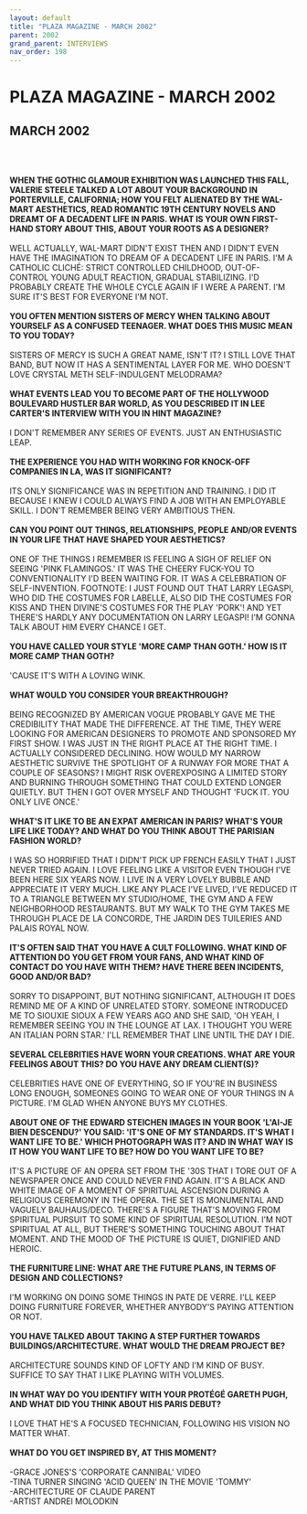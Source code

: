 ```yaml
---
layout: default
title: "PLAZA MAGAZINE - MARCH 2002"
parent: 2002
grand_parent: INTERVIEWS
nav_order: 198
---
```


# PLAZA MAGAZINE - MARCH 2002
## MARCH 2002

<br><br></p>
<p><b>WHEN THE GOTHIC GLAMOUR EXHIBITION WAS LAUNCHED THIS FALL, VALERIE STEELE TALKED A LOT ABOUT YOUR BACKGROUND IN PORTERVILLE, CALIFORNIA; HOW YOU FELT ALIENATED BY THE WAL-MART AESTHETICS, READ ROMANTIC 19TH CENTURY NOVELS AND DREAMT OF A DECADENT LIFE IN PARIS. WHAT IS YOUR OWN FIRST-HAND STORY ABOUT THIS, ABOUT YOUR ROOTS AS A DESIGNER? </b><br />
<br />
WELL ACTUALLY, WAL-MART DIDN'T EXIST THEN AND I DIDN'T EVEN HAVE THE IMAGINATION TO DREAM OF A DECADENT LIFE IN PARIS. I'M A CATHOLIC CLICHÉ: STRICT CONTROLLED CHILDHOOD, OUT-OF-CONTROL YOUNG ADULT REACTION, GRADUAL STABILIZING. I'D PROBABLY CREATE THE WHOLE CYCLE AGAIN IF I WERE A PARENT. I'M SURE IT'S BEST FOR EVERYONE I'M NOT. <br />
<br />
<b>YOU OFTEN MENTION SISTERS OF MERCY WHEN TALKING ABOUT YOURSELF AS A CONFUSED TEENAGER. WHAT DOES THIS MUSIC MEAN TO YOU TODAY?</b> <br />
<br />
SISTERS OF MERCY IS SUCH A GREAT NAME, ISN'T IT? I STILL LOVE THAT BAND, BUT NOW IT HAS A SENTIMENTAL LAYER FOR ME. WHO DOESN'T LOVE CRYSTAL METH SELF-INDULGENT MELODRAMA? <br />
<br />
<b>WHAT EVENTS LEAD YOU TO BECOME PART OF THE HOLLYWOOD BOULEVARD HUSTLER BAR WORLD, AS YOU DESCRIBED IT IN LEE CARTER'S INTERVIEW WITH YOU IN HINT MAGAZINE?</b> <br />
<br />
I DON'T REMEMBER ANY SERIES OF EVENTS. JUST AN ENTHUSIASTIC LEAP. <br />
<br />
<b>THE EXPERIENCE YOU HAD WITH WORKING FOR KNOCK-OFF COMPANIES IN LA, WAS IT SIGNIFICANT?</b> <br />
<br />
ITS ONLY SIGNIFICANCE WAS IN REPETITION AND TRAINING. I DID IT BECAUSE I KNEW I COULD ALWAYS FIND A JOB WITH AN EMPLOYABLE SKILL. I DON'T REMEMBER BEING VERY AMBITIOUS THEN. <br />
<br />
<b>CAN YOU POINT OUT THINGS, RELATIONSHIPS, PEOPLE AND/OR EVENTS IN YOUR LIFE THAT HAVE SHAPED YOUR AESTHETICS?</b> <br />
<br />
ONE OF THE THINGS I REMEMBER IS FEELING A SIGH OF RELIEF ON SEEING 'PINK FLAMINGOS.' IT WAS THE CHEERY FUCK-YOU TO CONVENTIONALITY I'D BEEN WAITING FOR. IT WAS A CELEBRATION OF SELF-INVENTION. FOOTNOTE: I JUST FOUND OUT THAT LARRY LEGASPI, WHO DID THE COSTUMES FOR LABELLE, ALSO DID THE COSTUMES FOR KISS AND THEN DIVINE'S COSTUMES FOR THE PLAY 'PORK'! AND YET THERE'S HARDLY ANY DOCUMENTATION ON LARRY LEGASPI! I'M GONNA TALK ABOUT HIM EVERY CHANCE I GET. <br />
<br />
<b>YOU HAVE CALLED YOUR STYLE 'MORE CAMP THAN GOTH.' HOW IS IT MORE CAMP THAN GOTH?</b> <br />
<br />
'CAUSE IT'S WITH A LOVING WINK. <br />
<br />
<b>WHAT WOULD YOU CONSIDER YOUR BREAKTHROUGH?</b> <br />
<br />
BEING RECOGNIZED BY AMERICAN VOGUE PROBABLY GAVE ME THE CREDIBILITY THAT MADE THE DIFFERENCE. AT THE TIME, THEY WERE LOOKING FOR AMERICAN DESIGNERS TO PROMOTE AND SPONSORED MY FIRST SHOW. I WAS JUST IN THE RIGHT PLACE AT THE RIGHT TIME. I ACTUALLY CONSIDERED DECLINING. HOW WOULD MY NARROW AESTHETIC SURVIVE THE SPOTLIGHT OF A RUNWAY FOR MORE THAT A COUPLE OF SEASONS? I MIGHT RISK OVEREXPOSING A LIMITED STORY AND BURNING THROUGH SOMETHING THAT COULD EXTEND LONGER QUIETLY. BUT THEN I GOT OVER MYSELF AND THOUGHT 'FUCK IT. YOU ONLY LIVE ONCE.' <br />
<br />
<b>WHAT'S IT LIKE TO BE AN EXPAT AMERICAN IN PARIS? WHAT'S YOUR LIFE LIKE TODAY? AND WHAT DO YOU THINK ABOUT THE PARISIAN FASHION WORLD?</b> <br />
<br />
I WAS SO HORRIFIED THAT I DIDN'T PICK UP FRENCH EASILY THAT I JUST NEVER TRIED AGAIN. I LOVE FEELING LIKE A VISITOR EVEN THOUGH I'VE BEEN HERE SIX YEARS NOW. I LIVE IN A VERY LOVELY BUBBLE AND APPRECIATE IT VERY MUCH. LIKE ANY PLACE I'VE LIVED, I'VE REDUCED IT TO A TRIANGLE BETWEEN MY STUDIO/HOME, THE GYM AND A FEW NEIGHBORHOOD RESTAURANTS. BUT MY WALK TO THE GYM TAKES ME THROUGH PLACE DE LA CONCORDE, THE JARDIN DES TUILERIES AND PALAIS ROYAL NOW. <br />
<br />
<b>IT'S OFTEN SAID THAT YOU HAVE A CULT FOLLOWING. WHAT KIND OF ATTENTION DO YOU GET FROM YOUR FANS, AND WHAT KIND OF CONTACT DO YOU HAVE WITH THEM? HAVE THERE BEEN INCIDENTS, GOOD AND/OR BAD?</b> <br />
<br />
SORRY TO DISAPPOINT, BUT NOTHING SIGNIFICANT, ALTHOUGH IT DOES REMIND ME OF A KIND OF UNRELATED STORY. SOMEONE INTRODUCED ME TO SIOUXIE SIOUX A FEW YEARS AGO AND SHE SAID, 'OH YEAH, I REMEMBER SEEING YOU IN THE LOUNGE AT LAX. I THOUGHT YOU WERE AN ITALIAN PORN STAR.' I'LL REMEMBER THAT LINE UNTIL THE DAY I DIE. <br />
<br />
<b>SEVERAL CELEBRITIES HAVE WORN YOUR CREATIONS. WHAT ARE YOUR FEELINGS ABOUT THIS? DO YOU HAVE ANY DREAM CLIENT(S)?</b> <br />
<br />
CELEBRITIES HAVE ONE OF EVERYTHING, SO IF YOU'RE IN BUSINESS LONG ENOUGH, SOMEONES GOING TO WEAR ONE OF YOUR THINGS IN A PICTURE. I'M GLAD WHEN ANYONE BUYS MY CLOTHES. <br />
<br />
<b>ABOUT ONE OF THE EDWARD STEICHEN IMAGES IN YOUR BOOK 'L'AI-JE BIEN DESCENDU?' YOU SAID: 'IT'S ONE OF MY STANDARDS. IT'S WHAT I WANT LIFE TO BE.' WHICH PHOTOGRAPH WAS IT? AND IN WHAT WAY IS IT HOW YOU WANT LIFE TO BE? HOW DO YOU WANT LIFE TO BE? </b><br />
<br />
IT'S A PICTURE OF AN OPERA SET FROM THE '30S THAT I TORE OUT OF A NEWSPAPER ONCE AND COULD NEVER FIND AGAIN. IT'S A BLACK AND WHITE IMAGE OF A MOMENT OF SPIRITUAL ASCENSION DURING A RELIGIOUS CEREMONY IN THE OPERA. THE SET IS MONUMENTAL AND VAGUELY BAUHAUS/DECO. THERE'S A FIGURE THAT'S MOVING FROM SPIRITUAL PURSUIT TO SOME KIND OF SPIRITUAL RESOLUTION. I'M NOT SPIRITUAL AT ALL, BUT THERE'S SOMETHING TOUCHING ABOUT THAT MOMENT. AND THE MOOD OF THE PICTURE IS QUIET, DIGNIFIED AND HEROIC. <br />
<br />
<b>THE FURNITURE LINE: WHAT ARE THE FUTURE PLANS, IN TERMS OF DESIGN AND COLLECTIONS?</b> <br />
<br />
I'M WORKING ON DOING SOME THINGS IN PATE DE VERRE. I'LL KEEP DOING FURNITURE FOREVER, WHETHER ANYBODY'S PAYING ATTENTION OR NOT. <br />
<br />
<b>YOU HAVE TALKED ABOUT TAKING A STEP FURTHER TOWARDS BUILDINGS/ARCHITECTURE. WHAT WOULD THE DREAM PROJECT BE?</b> <br />
<br />
ARCHITECTURE SOUNDS KIND OF LOFTY AND I'M KIND OF BUSY. SUFFICE TO SAY THAT I LIKE PLAYING WITH VOLUMES. <br />
<br />
<b>IN WHAT WAY DO YOU IDENTIFY WITH YOUR PROTÉGÉ GARETH PUGH, AND WHAT DID YOU THINK ABOUT HIS PARIS DEBUT?</b> <br />
<br />
I LOVE THAT HE'S A FOCUSED TECHNICIAN, FOLLOWING HIS VISION NO MATTER WHAT. <br />
<br />
<b>WHAT DO YOU GET INSPIRED BY, AT THIS MOMENT?</b> <br />
<br />
-GRACE JONES'S 'CORPORATE CANNIBAL' VIDEO<br />
-TINA TURNER SINGING 'ACID QUEEN' IN THE MOVIE 'TOMMY'<br />
-ARCHITECTURE OF CLAUDE PARENT<br />
-ARTIST ANDREI MOLODKIN<br />

